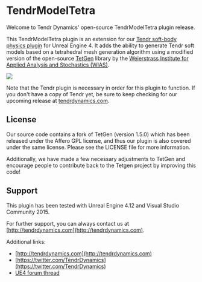 # TendrModelTetra

Welcome to Tendr Dynamics' open-source TendrModelTetra plugin release.

This TendrModelTetra plugin is an extension for our [Tendr soft-body physics plugin](http://tendrdynamics.com/) for Unreal Engine 4. It adds the ability to generate Tendr soft models based on a tetrahedral mesh generation algorithm using a modified version of the open-source [TetGen](http://wias-berlin.de/software/tetgen/) library by the [Weierstrass Institute for Applied Analysis and Stochastics (WIAS)](http://www.wias-berlin.de/).

![](https://pbs.twimg.com/media/B2Cl8VGCEAA-WZ-.jpg:large)

Note that the Tendr plugin is necessary in order for this plugin to function. If you don't have a copy of Tendr yet, be sure to keep checking for our upcoming release at [tendrdynamics.com](http://tendrdynamics.com/).

## License

Our source code contains a fork of TetGen (version 1.5.0) which has been released under the Affero GPL license, and thus our plugin is also covered under the same license. Please see the LICENSE file for more information.

Additionally, we have made a few necessary adjustments to TetGen and encourage people to contribute back to the Tetgen project by improving this code!

## Support

This plugin has been tested with Unreal Engine 4.12 and Visual Studio Community 2015.

For further support, you can always contact us at [http://tendrdynamics.com](http://tendrdynamics.com).

Additional links:

* [http://tendrdynamics.com](http://tendrdynamics.com)
* [https://twitter.com/TendrDynamics](https://twitter.com/TendrDynamics)
* [UE4 forum thread](https://forums.unrealengine.com/showthread.php?7034-Tendr-a-real-time-volumetric-soft-body-physics-plug-in-for-UE4)
